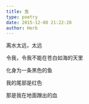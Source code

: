 ```yaml
---
title: 鱼
type: poetry
date: 2015-12-08 21:22:28
author: Herb
---
```

离水太远，太远

令我，令我不能在苍白如海的天里

化身为一条黑色的鱼

我的尾部是红色

那是我在地面蹭出的血
<br />